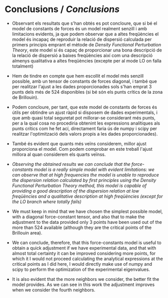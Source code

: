 # Conclusions / *Conclusions*



- Observant els resultats que s'han obtés es pot concloure, que si bé el model de constants de forces és un model realment senzill i amb limitacions evidents, ja que podem observar que a altes freqüències el model és incapaç de reproduir la relació de dispersió calculada per primers principis emprant el mètode de *Density Functional Perturbation Theory*, este model sí és capaç de proporcionar una bona descripció de la relació de dispersió a baixes freqüències així com una descripció almenys qualitativa a altes freqüències (excepte per al mode LO on falla totalment) 

- Hem de tindre en compte que hem escollit el model més senzill possible, amb un tensor de constants de forces diagonal, i també que per realitzar l'ajust a les dades proporcionades sols s'han emprat $3$ punts dels més de $524$ disponibles (si bé són els punts crítics de la zona de Brillouin).
- Podem concloure, per tant, que este model de constants de forces és útils per obtindre un ajust ràpid si disposem de dades experimentals, i que amb quasi total seguretat pot millorar-se considerant més punts, per a la qual cosa no procediria obtenint les expressions analítiques als punts crítics com he fet ací, directament faria ús de numpy i scipy per realitzar l'optimització dels valors propis a les dades proporcionades).

- També és evident que quants més veïns considerem, millor ajust proporciona el model. Com podem comprobar en este treball l'ajust millora al quan considerem els quarts veïnss.

 - *Observing the obtained results we can conclude that the force-constants model is a really simple model with evident limitations: we can observe that at high frequencies the model is unable to reproduce the dispersion relation calculated by first principles using the *Density Functional Perturbation Theory* method, this model is capable of providing a good description of the  dispersion relation at low freqüències and a qualitative description at high freqüències (except for the  LO branch where totally fails)*

- We must keep in mind that we have chosen the simplest possible model, with a diagonal force-constant tensor, and also that to make the adjustment to the data provided  only $3$ points have been used out of the more than  $524$ available (although they are the critical points of the Brillouin area).

 - We can conclude, therefore, that this force-constants model is useful to obtain a quick adjustment if we have experimental data, and that with almost total certainty it can be improved considering more points, for which it I would not proceed calculating the analytical expressions at the critical points as I did here, I would directly make use of numpy and scipy to perform the optimization of the experimental eigenvalues.

- It is also evident that the more neighbors we consider, the better fit the model provides. As we can see in this work the adjustment improves when we consider the fourth neighbors.

